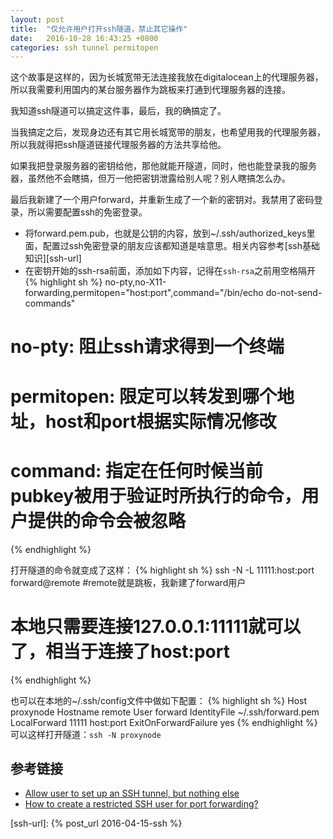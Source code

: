 ```yaml
---
layout: post
title:  "仅允许用户打开ssh隧道，禁止其它操作"
date:   2016-10-28 16:43:25 +0800
categories: ssh tunnel permitopen
---
```


这个故事是这样的，因为长城宽带无法连接我放在digitalocean上的代理服务器，所以我需要利用国内的某台服务器作为跳板来打通到代理服务器的连接。

我知道ssh隧道可以搞定这件事，最后，我的确搞定了。

当我搞定之后，发现身边还有其它用长城宽带的朋友，也希望用我的代理服务器，所以我就得把ssh隧道链接代理服务器的方法共享给他。

如果我把登录服务器的密钥给他，那他就能开隧道，同时，他也能登录我的服务器，虽然他不会瞎搞，但万一他把密钥泄露给别人呢？别人瞎搞怎么办。

最后我新建了一个用户forward，并重新生成了一个新的密钥对。我禁用了密码登录，所以需要配置ssh的免密登录。

* 将forward.pem.pub，也就是公钥的内容，放到~/.ssh/authorized_keys里面，配置过ssh免密登录的朋友应该都知道是啥意思。相关内容参考[ssh基础知识][ssh-url]
* 在密钥开始的ssh-rsa前面，添加如下内容，记得在`ssh-rsa`之前用空格隔开
{% highlight sh %}
no-pty,no-X11-forwarding,permitopen="host:port",command="/bin/echo do-not-send-commands"

# no-pty: 阻止ssh请求得到一个终端
# permitopen: 限定可以转发到哪个地址，host和port根据实际情况修改
# command: 指定在任何时候当前pubkey被用于验证时所执行的命令，用户提供的命令会被忽略
{% endhighlight %}

打开隧道的命令就变成了这样：
{% highlight sh %}
ssh -N -L 11111:host:port forward@remote #remote就是跳板，我新建了forward用户
# 本地只需要连接127.0.0.1:11111就可以了，相当于连接了host:port
{% endhighlight %}

也可以在本地的~/.ssh/config文件中做如下配置：
{% highlight sh %}
Host proxynode
  Hostname remote
  User forward
  IdentityFile ~/.ssh/forward.pem
  LocalForward 11111 host:port
  ExitOnForwardFailure yes
{% endhighlight %}
可以这样打开隧道：`ssh -N proxynode`

## 参考链接
* [Allow user to set up an SSH tunnel, but nothing else](http://stackoverflow.com/questions/8021/allow-user-to-set-up-an-ssh-tunnel-but-nothing-else)
* [How to create a restricted SSH user for port forwarding?](http://askubuntu.com/questions/48129/how-to-create-a-restricted-ssh-user-for-port-forwarding)

[ssh-url]: {% post_url 2016-04-15-ssh %}
